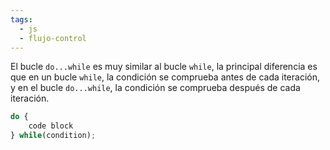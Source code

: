 ```yaml
---
tags:
  - js
  - flujo-control
---
```

El bucle `do...while` es muy similar al bucle `while`, la principal diferencia es que en un bucle `while`, la condición se comprueba antes de cada iteración, y en el bucle `do...while`, la condición se comprueba después de cada iteración.

```js
do {
    code block
} while(condition);
```